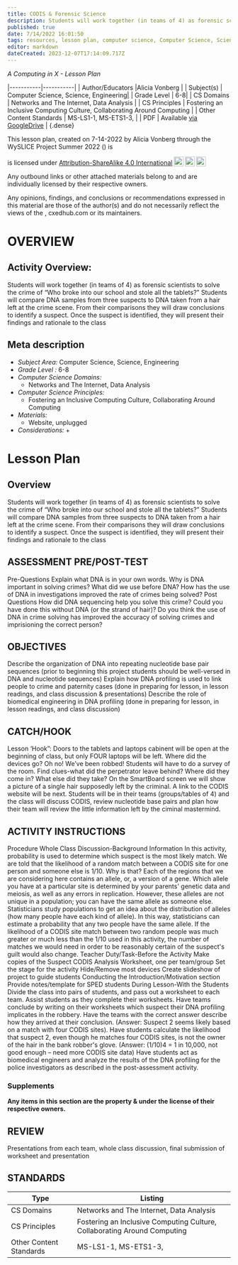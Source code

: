 ```yaml
---
title: CODIS & Forensic Science
description: Students will work together (in teams of 4) as forensic scientists  to solve the crime of “Who broke into our school and stole all the tablets?” Students will compare DNA samples from three suspects to DNA taken from a hair left at the crime scene. From their comparisons they will draw conclusions to identify a suspect. Once the suspect is identified, they will present their findings and rationale to the class
published: true
date: 7/14/2022 16:01:50
tags: resources, lesson plan, computer science, Computer Science, Science, Engineering 
editor: markdown
dateCreated: 2023-12-07T17:14:09.717Z
---
```

*A Computing in X - Lesson Plan*

|-----------|-----------|
| Author/Educators |Alicia Vonberg |
| Subject(s) | Computer Science, Science, Engineering|
| Grade Level | 6-8|
| CS Domains | Networks and The Internet, Data Analysis |
| CS Principles | Fostering an Inclusive Computing Culture, Collaborating Around Computing |
| Other Content Standards | MS-LS1-1, MS-ETS1-3, | 
| PDF | Available [via GoogleDrive]() |
{.dense}






This lesson plan, created on 7-14-2022 by Alicia Vonberg through the  WySLICE Project Summer 2022 () is  <p xmlns:cc="http://creativecommons.org/ns#" >  is licensed under <a href="http://creativecommons.org/licenses/by-sa/4.0/?ref=chooser-v1" target="_blank" rel="license noopener noreferrer" style="display:inline-block;">Attribution-ShareAlike 4.0 International<img style="height:22px!important;margin-left:3px;vertical-align:text-bottom;" src="https://mirrors.creativecommons.org/presskit/icons/cc.svg?ref=chooser-v1"><img style="height:22px!important;margin-left:3px;vertical-align:text-bottom;" src="https://mirrors.creativecommons.org/presskit/icons/by.svg?ref=chooser-v1"><img style="height:22px!important;margin-left:3px;vertical-align:text-bottom;" src="https://mirrors.creativecommons.org/presskit/icons/sa.svg?ref=chooser-v1"></a></p>


Any outbound links or other attached materials belong to and are individually licensed by their respective owners. 


Any opinions, findings, and conclusions or recommendations expressed in this material are those of the author(s) and do not necessarily reflect the views of the , cxedhub.com or its maintainers.


# OVERVIEW
## Activity Overview:  
Students will work together (in teams of 4) as forensic scientists  to solve the crime of “Who broke into our school and stole all the tablets?” Students will compare DNA samples from three suspects to DNA taken from a hair left at the crime scene. From their comparisons they will draw conclusions to identify a suspect. Once the suspect is identified, they will present their findings and rationale to the class
## Meta description
+ *Subject Area:* Computer Science, Science, Engineering 
+ *Grade Level :* 6-8 
+ *Computer Science Domains:*
   + Networks and The Internet, Data Analysis
+ *Computer Science Principles:*
   + Fostering an Inclusive Computing Culture, Collaborating Around Computing
+ *Materials:* 
   + Website, unplugged
+ *Considerations:*
   + 


# Lesson Plan
## Overview
Students will work together (in teams of 4) as forensic scientists  to solve the crime of “Who broke into our school and stole all the tablets?” Students will compare DNA samples from three suspects to DNA taken from a hair left at the crime scene. From their comparisons they will draw conclusions to identify a suspect. Once the suspect is identified, they will present their findings and rationale to the class
## ASSESSMENT PRE/POST-TEST
Pre-Questions
Explain what DNA is in your own words.
Why is DNA important in solving crimes?
What did we use before DNA?
How has the use of DNA in investigations improved the rate of crimes being solved?
Post Questions
How did DNA sequencing help you solve this crime?
Could you have done this without DNA (or the strand of hair)?
Do you think the use of DNA in crime solving has improved the accuracy of solving crimes and imprisioning the correct person?
## OBJECTIVES
Describe the organization of DNA into repeating nucleotide base pair sequences (prior to beginning this project students should be well-versed in DNA and nucleotide sequences)
Explain how DNA profiling is used to link people to crime and paternity cases (done in preparing for lesson, in lesson readings, and class discussion & presentations)
Describe the role of biomedical engineering in DNA profiling (done in preparing for lesson, in lesson readings, and class discussion)


## CATCH/HOOK
Lesson ‘Hook”: Doors to the tablets and laptops cabinent will be open at the beginning of class, but only FOUR laptops will be left. Where did the devices go? Oh no! We’ve been robbed! 
Students will have to do a survey of the room. Find clues-what did the perpetrator leave behind? Where did they come in? What else did they take?
On the SmartBoard screen we will show a picture of a single hair supposedly left by the criminal. A link to the CODIS website will be next. Students will be in their teams (groups/tables of 4) and the class will discuss CODIS, review nucleotide base pairs and plan how their team will review the little information left by the ciminal mastermind.


## ACTIVITY INSTRUCTIONS
Procedure
Whole Class Discussion-Background Information
In this activity, probability is used to determine which suspect is the most likely match. We are told that the likelihood of a random match between a CODIS site for one person and someone else is 1/10. Why is that? Each of the regions that we are considering here contains an allele, or, a version of a gene. Which allele you have at a particular site is determined by your parents' genetic data and meiosis, as well as any errors in replication. However, these alleles are not unique in a population; you can have the same allele as someone else. Statisticians study populations to get an idea about the distribution of alleles (how many people have each kind of allele). In this way, statisticians can estimate a probability that any two people have the same allele. If the likelihood of a CODIS site match between two random people was much greater or much less than the 1/10 used in this activity, the number of matches we would need in order to be reasonably certain of the suspect's guilt would also change.
Teacher Duty/Task-Before the Activity
Make copies of the Suspect CODIS Analysis Worksheet, one per team/group
Set the stage for the activity
Hide/Remove most devices
Create slideshow of project to guide students
Conducting the Introduction/Motivation section
Provide notes/template for SPED students
During Lesson-With the Students
Divide the class into pairs of students, and pass out a worksheet to each team.
Assist students as they complete their worksheets.
Have teams conclude by writing on their worksheets which suspect their DNA profiling implicates in the robbery.
Have the teams with the correct answer describe how they arrived at their conclusion. (Answer: Suspect 2 seems likely based on a match with four CODIS sites).
Have students calculate the likelihood that suspect 2, even though he matches four CODIS sites, is not the owner of the hair in the bank robber's glove. (Answer: (1/10)4 = 1 in 10,000, not good enough – need more CODIS site data)
Have students act as biomedical engineers and analyze the results of the DNA profiling for the police investigators as described in the post-assessment activity.


### Supplements
**Any items in this section are the property & under the license of their respective owners.**






## REVIEW
Presentations from each team, whole class discussion, final submission of worksheet and presentation
## STANDARDS        
| Type | Listing | 
|-----------|-----------|
| CS Domains  | Networks and The Internet, Data Analysis|
| CS Principles   | Fostering an Inclusive Computing Culture, Collaborating Around Computing|
| Other Content Standards | MS-LS1-1, MS-ETS1-3,  |